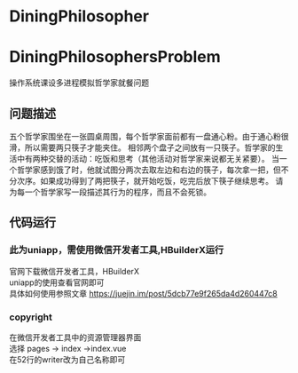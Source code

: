 # DiningPhilosopher
# DiningPhilosophersProblem
操作系统课设多进程模拟哲学家就餐问题
## 问题描述
五个哲学家围坐在一张圆桌周围，每个哲学家面前都有一盘通心粉。由于通心粉很滑，所以需要两只筷子才能夹住。
相邻两个盘子之间放有一只筷子。哲学家的生活中有两种交替的活动：吃饭和思考（其他活动对哲学家来说都无关紧要）。
当一个哲学家感到饿了时，他就试图分两次去取左边和右边的筷子，每次拿一把，但不分次序。如果成功得到了两把筷子，就开始吃饭，吃完后放下筷子继续思考。
请为每一个哲学家写一段描述其行为的程序，而且不会死锁。
## 代码运行
### 此为uniapp，需使用微信开发者工具,HBuilderX运行
官网下载微信开发者工具，HBuilderX <br/>
uniapp的使用查看官网即可<br/>
具体如何使用参照文章
https://juejin.im/post/5dcb77e9f265da4d260447c8

### copyright
在微信开发者工具中的资源管理器界面<br/>
选择 pages -> index ->index.vue<br/>
在52行的writer改为自己名称即可